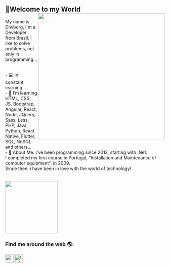 



## 👋Welcome to my World <img align="right" width="400" src="https://media0.giphy.com/media/M9kgjEsLG6LMbYC9dl/giphy.gif?cid=ecf05e477d07cb985aa03e0fe8362322b249add8b41a3971&rid=giphy.gif" />
My name is Diwberg, I'm a Developer from Brazil, I like to solve problems, not only in programming...

<br/> - :computer: In constant learning...
<br/> - :rocket: I’m learning HTML, CSS, JS, Bootstrap, Angular, React, Node, JQuery, Sass, Less, PHP, Java, Python, React Native, Flutter, SQL, NoSQL and others...
<br/> - 💬 About Me: I've been programming since 2012, starting with .Net. <br/>I completed my first course in Portugal, "Installation and Maintenance of computer equipment", in 2009.<br>
Since then, i have been in love with the world of technology!
<br/>
 
 
<br/> 
 
<!-- <p align="left">
  <a href="https://github.com/anuraghazra/github-readme-stats">
    <img 
      align="left"
      src="https://github-readme-stats.vercel.app/api/top-langs/?username=diwberg&layout=compact"
    />
  </a>-->
  <a href="https://github.com/anuraghazra/github-readme-stats">
    <img
      align="center"
      height="165"
      src="https://github-readme-stats.vercel.app/api?username=diwberg&count_private=true&show_icons=true&custom_title=Github%20Status&hide=issues"
    />
  </a>
</p>


### Find me around the web 🌎:
<a href="mailto:diwberg@gmail.com"><img src="https://www.flaticon.com/svg/static/icons/svg/281/281769.svg"   align="left" alt="gmail" width="26px"/></a>
<!--<a href="(https://api.whatsapp.com/send?phone=5562991257669&text=Olá%eu%vim%por%meio%do%seu%Link%do%Whatsapp."><img src="https://www.flaticon.com/svg/static/icons/svg/733/733585.svg" alt="Whatsapp"  align="left" width="26px" /></a>-->
<a href="https://www.linkedin.com/in/diwberg-de-andrade-pereira-7670a91ab/" target="_blank"><img src="https://www.flaticon.com/svg/static/icons/svg/174/174857.svg" alt="linkedin"  align="left" width="26px"/></a> 

<br/>
                            

